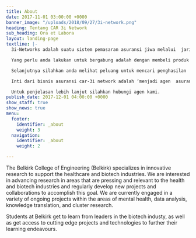 ```yaml
---
title: About
date: 2017-11-01 03:00:00 +0000
banner_image: "/uploads/2018/09/27/3i-network.png"
heading: Tentang CAR 3i Network
sub_heading: Ora et Labora
layout: landing-page
textline: |-
  3i-Networks adalah suatu sistem pemasaran asuransi jiwa melalui  jaringan keagenan, dimana 3i-Networks bertujuan untuk mengajak pemegang  polis untuk memiliki perlindungan (proteksi), Investasi (Unit Link) dan  juga penghasilan sebagai Agen Asuransi Jiwa (mengikuti peraturan  keagenan yang berlaku).

  Yang perlu anda lakukan untuk bergabung adalah dengan membeli produk  asuransi jiwa. Untuk informasi lebih lanjut mengenai Produk dan Cara  Membeli silahkan download “[**Panduan Pembelian Produk**](https://3i-networks.com/downlot.php?file=Slide_BeliProduk.pdf "Panduan Membeli Produk")” dan hubungi Agen yang mengenalkan anda mengenai 3i-Networks untuk mendapat penjelasan lebih lanjut.

  Selanjutnya silahkan anda melihat peluang untuk mencari penghasilan  dengan menjadi agen asuransi yang tergabung di 3i-Networks. Untuk  informasi peluang bisnis 3i-Networks silahkan download “[**Peluang Bisnis**](https://3i-networks.com/downlot.php?file=Slide_PeluangBisnis.pdf "Peluang Bisnis")”

  Inti dari bisnis asuransi car-3i network adalah ‘menjadi agen  asuransi jiwa CARlink Pro-mix’. Tidak kurang dan tidak lebih. Anda  mencari nasabah dan kemudian Anda mendapatkan komisi. Selain komisi yang  dihitung langsung dari jumlah premi dari orang yang beli asuransi lewat  Anda, Anda juga bisa mendapatkan berbagai bonus lain yang dihitung dari  beberapa faktor, seperti jumlah total nasabah yang Anda dapat dan  besarnya jaringan Anda.

  Untuk penjelasan lebih lanjut silahkan hubungi agen kami.
publish_date: 2017-12-01 04:00:00 +0000
show_staff: true
show_news: true
menu:
  footer:
    identifier: _about
    weight: 3
  navigation:
    identifier: _about
    weight: 2

---
```

The Belkirk College of Engineering (Belkirk) specializes in innovative research to support the healthcare and biotech industries. We are interested in advancing research in areas that are pressing and relevant to the health and biotech industries and regularly develop new projects and collaborations to accomplish this goal. We are currently engaged in a variety of ongoing projects within the areas of mental health, data analysis, knowledge translation, and cluster research.

Students at Belkirk get to learn from leaders in the biotech industy, as well as get access to cutting edge projects and technologies to further their learning endeavours.